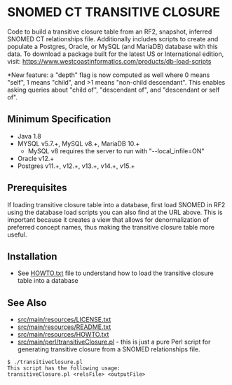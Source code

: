 SNOMED CT TRANSITIVE CLOSURE
============================
Code to build a transitive closure table from an RF2, snapshot,
inferred SNOMED CT relationships file.  Additionally includes scripts
to create and populate a Postgres, Oracle, or MySQL (and MariaDB) database
with this data.  To download a package built for the latest US or International
edition, visit:
https://www.westcoastinformatics.com/products/db-load-scripts

*New feature: a "depth" flag is now computed as well where 0 means "self",
1 means "child", and >1 means "non-child descendant".  This enables asking
queries about "child of", "descendant of", and "descendant or self of".

Minimum Specification
---------------------
- Java 1.8
- MYSQL v5.7.+, MySQL v8.+, MariaDB 10.+
  - MySQL v8 requires the server to run with "--local_infile=ON"
- Oracle v12.+
- Postgres v11.+, v12.+, v13.+, v14.+, v15.+

Prerequisites
-------------
If loading transitive closure table into a database, first load SNOMED in RF2
using the database load scripts you can also find at the URL above.  This is
important because it creates a view that allows for denormalization of preferred
concept names, thus making the transitive closure table more useful.

Installation
------------
* See [HOWTO.txt](src/main/resources/HOWTO.txt) file to understand how to load the transitive closure table into a database

See Also
--------
* [src/main/resources/LICENSE.txt](src/main/resources/LICENSE.txt)
* [src/main/resources/README.txt](src/main/resources/README.txt)
* [src/main/resources/HOWTO.txt](src/main/resources/HOWTO.txt)
* [src/main/perl/transitiveClosure.pl](src/main/perl/transitiveClosure.pl) - this is just a pure Perl script for generating transitive closure from a SNOMED relationships file.
```
$ ./transitiveClosure.pl
This script has the following usage:
transitiveClosure.pl <relsFile> <outputFile>
```

